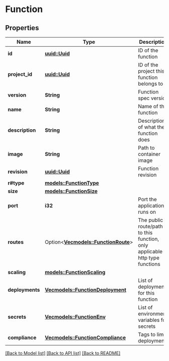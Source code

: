 # Function

## Properties

Name | Type | Description | Notes
------------ | ------------- | ------------- | -------------
**id** | [**uuid::Uuid**](uuid::Uuid.md) | ID of the function | 
**project_id** | [**uuid::Uuid**](uuid::Uuid.md) | ID of the project this function belongs to | 
**version** | **String** | Function spec version | 
**name** | **String** | Name of the function | 
**description** | **String** | Description of what the function does | 
**image** | **String** | Path to container image | 
**revision** | [**uuid::Uuid**](uuid::Uuid.md) | Function revision | 
**r#type** | [**models::FunctionType**](FunctionType.md) |  | 
**size** | [**models::FunctionSize**](FunctionSize.md) |  | 
**port** | **i32** | Port the application runs on | 
**routes** | Option<[**Vec<models::FunctionRoute>**](FunctionRoute.md)> | The public route/path to this function, only applicable to http type functions | [optional]
**scaling** | [**models::FunctionScaling**](FunctionScaling.md) |  | 
**deployments** | [**Vec<models::FunctionDeployment>**](FunctionDeployment.md) | List of deployments for this function | 
**secrets** | [**Vec<models::FunctionEnv>**](FunctionEnv.md) | List of environment variables for secrets | 
**compliance** | [**Vec<models::FunctionCompliance>**](FunctionCompliance.md) | Tags to limit deployment | 

[[Back to Model list]](../README.md#documentation-for-models) [[Back to API list]](../README.md#documentation-for-api-endpoints) [[Back to README]](../README.md)


